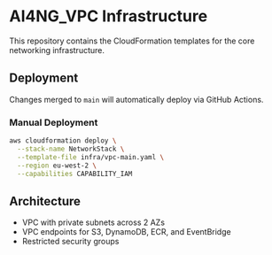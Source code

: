 # AI4NG_VPC Infrastructure
This repository contains the CloudFormation templates for the core networking infrastructure.

## Deployment

Changes merged to `main` will automatically deploy via GitHub Actions.

### Manual Deployment
```bash
aws cloudformation deploy \
  --stack-name NetworkStack \
  --template-file infra/vpc-main.yaml \
  --region eu-west-2 \
  --capabilities CAPABILITY_IAM
```

## Architecture
- VPC with private subnets across 2 AZs
- VPC endpoints for S3, DynamoDB, ECR, and EventBridge
- Restricted security groups